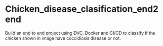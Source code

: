 # Chicken_disease_clasification_end2end
Build an end to end project using DVC, Docker and CI/CD to classify if the chicken shown in image have coccidiosis disease or not.
